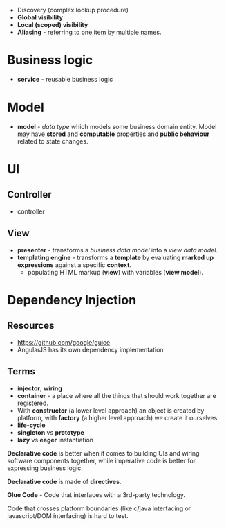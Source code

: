 - Discovery (complex lookup procedure)
- **Global visibility**
- **Local (scoped) visibility**
- **Aliasing** - referring to one item by multiple names.

# Business logic
- **service** - reusable business logic

# Model
- **model** - *data type* which models some business domain entity. Model may have **stored** and **computable** properties and **public behaviour** related to state changes.

# UI

## Controller
- controller

## View
- **presenter** - transforms a *business data model* into a *view data model*.
- **templating engine** - transforms a **template** by evaluating **marked up expressions** against a specific **context**.
  + populating HTML markup (**view**) with variables (**view model**).


# Dependency Injection

## Resources
- https://github.com/google/guice
- AngularJS has its own dependency implementation

## Terms
- **injector**, **wiring**
- **container** - a place where all the things that should work together are registered.
- With **constructor** (a lower level approach) an object is created by platform, with **factory** (a higher level approach) we create it ourselves. 
- **life-cycle**
- **singleton** vs **prototype**
- **lazy** vs **eager** instantiation

**Declarative code** is better when it comes to building UIs and wiring software components together, while imperative code is better for expressing business logic.

**Declarative code** is made of **directives**.

**Glue Code** - Code that interfaces with a 3rd-party technology.

Code that crosses platform boundaries (like c/java interfacing or javascript/DOM interfacing) is hard to test.


